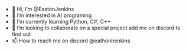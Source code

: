 - 👋 Hi, I’m @EastonJenkins
- 👀 I’m interested in AI programing
- 🌱 I’m currently learning Python, C#, C++
- 💞️ I’m looking to collaborate on a special project add me on discord to find out
- 📫 How to reach me on discord @eathonhenkins

<!---
EastonJenkins/EastonJenkins is a ✨ special ✨ repository because its `README.md` (this file) appears on your GitHub profile.
You can click the Preview link to take a look at your changes.
--->

